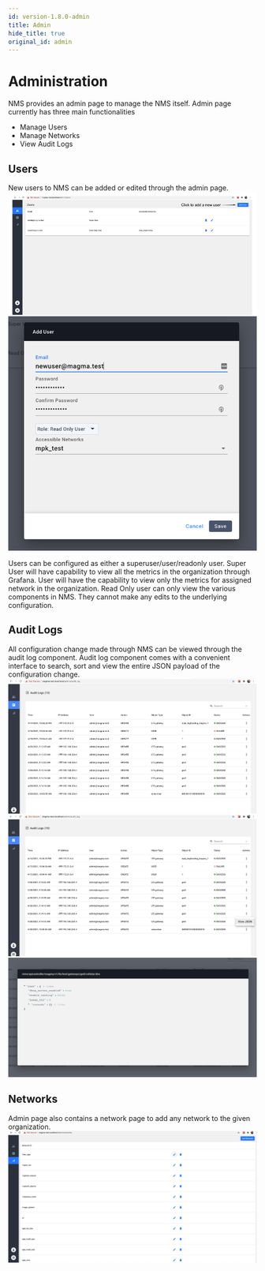 ```yaml
---
id: version-1.8.0-admin
title: Admin
hide_title: true
original_id: admin
---
```

# Administration

NMS provides an admin page to manage the NMS itself. Admin page currently has three main functionalities

- Manage Users
- Manage Networks
- View Audit Logs

## Users

New users to NMS can be added or edited through the admin page.
![admin](../../../../readmes/assets/nms/userguide/admin/admin.png)
![users](../../../../readmes/assets/nms/userguide/admin/users.png)

Users can be configured as either a superuser/user/readonly user.
Super User will have capability to view all the metrics in the organization through Grafana.
User will have the capability to view only the metrics for assigned network in the organization.
Read Only user can only view the various components in NMS. They cannot make any edits to the underlying configuration.

## Audit Logs

All configuration change made through NMS can be viewed through the audit log component. Audit log component comes with a convenient interface to search, sort and view the entire JSON payload of the configuration change.
![audit_log](../../../../readmes/assets/nms/userguide/admin/audit_log1.png)
![audit_log](../../../../readmes/assets/nms/userguide/admin/audit_log2.png)
![audit_log](../../../../readmes/assets/nms/userguide/admin/audit_log3.png)

## Networks

Admin page also contains a network page to add any network to the given organization.
![network](../../../../readmes/assets/nms/userguide/admin/network.png)

